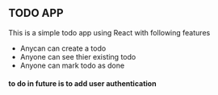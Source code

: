 ## TODO APP

This is a simple todo app using React with following features

- Anycan can create a todo
- Anyone can see thier existing todo
- Anyone can mark todo as done

#### to do in future is to add user authentication
